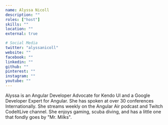 ```yaml
---
name: Alyssa Nicoll
description: ""
roles: ["host"]
skills: ""
location: ""
external: true

# Social Media
twitter: "alyssanicoll"
website: ""
facebook: ""
linkedin: ""
github: ""
pinterest: ""
instagram: ""
youtube: ""
---
```


Alyssa is an Angular Developer Advocate for Kendo UI and a Google Developer Expert for Angular. She has spoken at over 30 conferences Internationally. She streams weekly on the Angular Air podcast and Twitch CodeItLive channel. She enjoys gaming, scuba diving, and has a little one that fondly goes by "Mr. Milks".

<!--more-->


